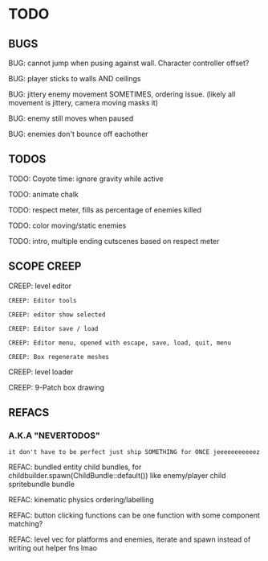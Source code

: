 # TODO

## BUGS

BUG: cannot jump when pusing against wall. Character controller offset?

BUG: player sticks to walls AND ceilings

BUG: jittery enemy movement SOMETIMES, ordering issue. (likely all movement is 
jittery, camera moving masks it)

BUG: enemy still moves when paused

BUG: enemies don't bounce off eachother

## TODOS

TODO: Coyote time: ignore gravity while active

TODO: animate chalk

TODO: respect meter, fills as percentage of enemies killed

TODO: color moving/static enemies

TODO: intro, multiple ending cutscenes based on respect meter

## SCOPE CREEP

CREEP: level editor

    CREEP: Editor tools

    CREEP: editor show selected

    CREEP: Editor save / load

    CREEP: Editor menu, opened with escape, save, load, quit, menu

    CREEP: Box regenerate meshes

CREEP: level loader

CREEP: 9-Patch box drawing

## REFACS

### A.K.A "NEVERTODOS"

`it don't have to be perfect just ship SOMETHING for ONCE jeeeeeeeeeeez`

REFAC: bundled entity child bundles, for childbuilder.spawn(ChildBundle::default())
    like enemy/player child spritebundle bundle

REFAC: kinematic physics ordering/labelling

REFAC: button clicking functions can be one function with some component matching?

REFAC: level vec for platforms and enemies, iterate and spawn instead of writing out helper fns lmao
